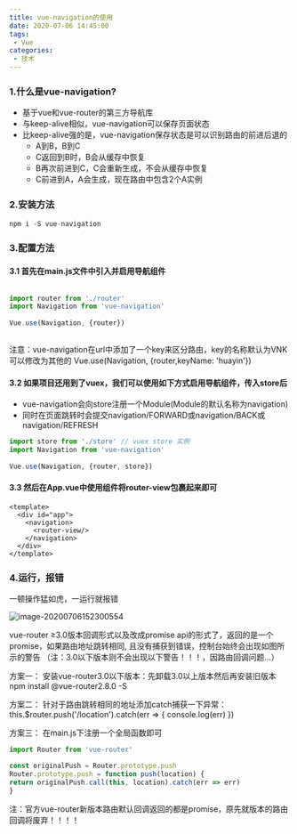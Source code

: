 ```yaml
---
title: vue-navigation的使用
date: 2020-07-06 14:45:00
tags:
 - Vue
categories: 
 - 技术
---
```

### 1.什么是vue-navigation?
+ 基于vue和vue-router的第三方导航库
+ 与keep-alive相似，vue-navigation可以保存页面状态
+ 比keep-alive强的是，vue-navigation保存状态是可以识别路由的前进后退的
  + A到B，B到C
  + C返回到B时，B会从缓存中恢复
  + B再次前进到C，C会重新生成，不会从缓存中恢复
  + C前进到A，A会生成，现在路由中包含2个A实例

### 2.安装方法
```js
npm i -S vue-navigation
```

### 3.配置方法
#### 3.1 首先在main.js文件中引入并启用导航组件
```js

import router from './router'
import Navigation from 'vue-navigation'
 
Vue.use(Navigation, {router})
 
```
注意：vue-navigation在url中添加了一个key来区分路由，key的名称默认为VNK  
    可以修改为其他的 Vue.use(Navigation, {router,keyName: 'huayin'})

#### 3.2 如果项目还用到了vuex，我们可以使用如下方式启用导航组件，传入store后  
+ vue-navigation会向store注册一个Module(Module的默认名称为navigation)  
+ 同时在页面跳转时会提交navigation/FORWARD或navigation/BACK或navigation/REFRESH
```js
import store from './store' // vuex store 实例
import Navigation from 'vue-navigation'
 
Vue.use(Navigation, {router, store})
```

#### 3.3 然后在App.vue中使用<navigation>组件将router-view包裹起来即可
```vue
<template>
  <div id="app">
    <navigation>
      <router-view/>
    </navigation>
  </div>
</template>
```

### 4.运行，报错

一顿操作猛如虎，一运行就报错

![image-20200706152300554](https://tva1.sinaimg.cn/large/007S8ZIlgy1ggha4pvj81j31gq0d0437.jpg)

vue-router ≥3.0版本回调形式以及改成promise api的形式了，返回的是一个promise，如果路由地址跳转相同, 且没有捕获到错误，控制台始终会出现如图所示的警告 （注：3.0以下版本则不会出现以下警告！！！，因路由回调问题…）

方案一：
安装vue-router3.0以下版本：先卸载3.0以上版本然后再安装旧版本 npm install @vue-router2.8.0 -S

方案二：
针对于路由跳转相同的地址添加catch捕获一下异常：this.$router.push('/location').catch(err => { console.log(err) })

方案三：
在main.js下注册一个全局函数即可

```js
import Router from 'vue-router'

const originalPush = Router.prototype.push
Router.prototype.push = function push(location) {
return originalPush.call(this, location).catch(err => err)
}
```

注：官方vue-router新版本路由默认回调返回的都是promise，原先就版本的路由回调将废弃！！！！
